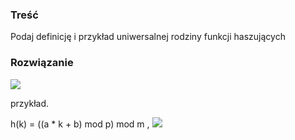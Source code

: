 ### Treść
Podaj definicję i przykład uniwersalnej rodziny funkcji haszujących

### Rozwiązanie

![](https://latex.codecogs.com/gif.latex?\forall{x,&space;y}&space;=&space;|{h(x)&space;=&space;h(y)}|&space;=&space;\frac{|H|}{|m|})

przykład.

h(k) = ((a * k + b) mod p) mod m  , ![](https://latex.codecogs.com/gif.latex?a,&space;b&space;\in&space;Z_p)
